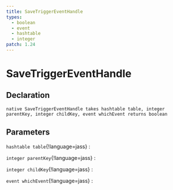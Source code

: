 ```yaml
---
title: SaveTriggerEventHandle
types:
  - boolean
  - event
  - hashtable
  - integer
patch: 1.24
---
```


# SaveTriggerEventHandle

## Declaration

```jass
native SaveTriggerEventHandle takes hashtable table, integer parentKey, integer childKey, event whichEvent returns boolean
```

## Parameters
`hashtable table`{!language=jass}
: 

`integer parentKey`{!language=jass}
: 

`integer childKey`{!language=jass}
: 

`event whichEvent`{!language=jass}
: 
